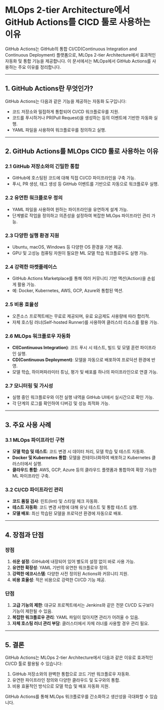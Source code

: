 
# MLOps 2-tier Architecture에서 GitHub Actions를 CICD 툴로 사용하는 이유

GitHub Actions는 GitHub의 통합 CI/CD(Continuous Integration and Continuous Deployment) 플랫폼으로, MLOps 2-tier Architecture에서 효과적인 자동화 및 통합 기능을 제공합니다. 이 문서에서는 MLOps에서 GitHub Actions를 사용하는 주요 이유를 정리합니다.

---

## 1. GitHub Actions란 무엇인가?

GitHub Actions는 다음과 같은 기능을 제공하는 자동화 도구입니다:
- 코드 저장소와 밀접하게 통합되어 CI/CD 워크플로우를 지원.
- 코드를 푸시하거나 PR(Pull Request)을 생성하는 등의 이벤트에 기반한 자동화 실행.
- YAML 파일을 사용하여 워크플로우를 정의하고 실행.

---

## 2. GitHub Actions를 MLOps CICD 툴로 사용하는 이유

### 2.1 GitHub 저장소와의 긴밀한 통합
- GitHub에 호스팅된 코드에 대해 직접 CI/CD 파이프라인을 구축 가능.
- 푸시, PR 생성, 태그 생성 등 GitHub 이벤트를 기반으로 자동으로 워크플로우 실행.

### 2.2 유연한 워크플로우 정의
- YAML 파일을 사용하여 원하는 파이프라인을 유연하게 설계 가능.
- 단계별로 작업을 정의하고 의존성을 설정하여 복잡한 MLOps 파이프라인 관리 가능.

### 2.3 다양한 실행 환경 지원
- Ubuntu, macOS, Windows 등 다양한 OS 환경을 기본 제공.
- GPU 및 고성능 컴퓨팅 자원이 필요한 ML 모델 학습 워크플로우도 실행 가능.

### 2.4 강력한 마켓플레이스
- GitHub Actions Marketplace를 통해 여러 커뮤니티 기반 액션(Action)을 손쉽게 활용 가능.
- 예: Docker, Kubernetes, AWS, GCP, Azure와 통합된 액션.

### 2.5 비용 효율성
- 오픈소스 프로젝트에는 무료로 제공되며, 유료 요금제도 사용량에 따라 합리적.
- 자체 호스팅 러너(Self-hosted Runner)를 사용하여 클러스터 리소스를 활용 가능.

### 2.6 MLOps 워크플로우 자동화
- **CI(Continuous Integration)**: 코드 푸시 시 테스트, 빌드 및 모델 훈련 파이프라인 실행.
- **CD(Continuous Deployment)**: 모델을 자동으로 배포하여 프로덕션 환경에 반영.
- 모델 학습, 하이퍼파라미터 튜닝, 평가 및 배포를 하나의 파이프라인으로 연결 가능.

### 2.7 모니터링 및 가시성
- 실행 중인 워크플로우와 이전 실행 내역을 GitHub UI에서 실시간으로 확인 가능.
- 각 단계의 로그를 확인하여 디버깅 및 성능 최적화 가능.

---

## 3. 주요 사용 사례

### 3.1 MLOps 파이프라인 구현
- **모델 학습 및 테스트**: 코드 변경 시 데이터 처리, 모델 학습 및 테스트 자동화.
- **Docker 및 Kubernetes 통합**: 모델을 컨테이너화하여 배포하고 Kubernetes 클러스터에서 실행.
- **클라우드 통합**: AWS, GCP, Azure 등의 클라우드 플랫폼과 통합하여 확장 가능한 ML 파이프라인 구축.

### 3.2 CI/CD 파이프라인 관리
- **코드 품질 검사**: 린트(lint) 및 스타일 체크 자동화.
- **테스트 자동화**: 코드 변경 사항에 대해 유닛 테스트 및 통합 테스트 실행.
- **모델 배포**: 최신 학습된 모델을 프로덕션 환경에 자동으로 배포.

---

## 4. 장점과 단점

### 장점
1. **쉬운 설정**: GitHub에 내장되어 있어 별도의 설정 없이 바로 사용 가능.
2. **유연한 확장성**: YAML 기반의 유연한 워크플로우 정의.
3. **강력한 에코시스템**: 다양한 사전 정의된 Actions와 커뮤니티 지원.
4. **비용 효율성**: 적은 비용으로 강력한 CI/CD 기능 제공.

### 단점
1. **고급 기능의 제한**: 대규모 프로젝트에서는 Jenkins와 같은 전문 CI/CD 도구보다 기능이 제한될 수 있음.
2. **복잡한 워크플로우 관리**: YAML 파일이 많아지면 관리가 어려울 수 있음.
3. **자체 호스팅 러너 관리 부담**: 클러스터에서 자체 러너를 사용할 경우 관리 필요.

---

## 5. 결론

GitHub Actions는 MLOps 2-tier Architecture에서 다음과 같은 이유로 효과적인 CI/CD 툴로 활용될 수 있습니다:
1. GitHub 저장소와의 완벽한 통합으로 코드 기반 워크플로우 자동화.
2. 유연한 파이프라인 정의와 다양한 클라우드 및 도구와의 통합.
3. 비용 효율적인 방식으로 모델 학습 및 배포 자동화 지원.

GitHub Actions를 통해 MLOps 워크플로우를 간소화하고 생산성을 극대화할 수 있습니다.
